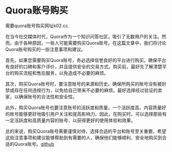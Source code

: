# Quora账号购买

需要quora账号购买网址k02.cc.

在当今社交媒体时代，Quora作为一个知识问答社区，吸引了无数用户的关注。然而，由于各种原因，一些人可能需要购买Quora账号。在这篇文章中，我们将讨论Quora账号购买的一些注意事项和建议。

首先，如果您需要购买Quora账号，务必选择信誉良好的平台进行购买。确保平台有良好的口碑和客户评价，并且提供安全的交易方式。购买前，最好先了解清楚平台的购买流程和售后服务，以免造成不必要的麻烦。

其次，购买Quora账号时，要注意账号的来源和历史。确保所购买的账号没有被封禁或存在任何违规行为，以免给自己带来不必要的麻烦。最好选择经过验证的卖家，以确保账号的合法性和安全性。

此外，购买Quora账号也要注意账号的活跃度和质量。一个活跃度高、内容质量好的账号能够更好地吸引用户关注和提高影响力。因此，在购买时，可以选择那些有一定活跃度和高质量内容的账号，以获得更好的使用体验和效果。

总的来说，购买Quora账号需要谨慎对待，选择合适的平台和账号至关重要。希望这些注意事项和建议能够帮助到有需要的人，确保他们能够顺利、安全地购买到合适的Quora账号。[github](https://github.com)